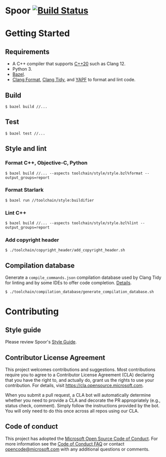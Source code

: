 # Spoor [![Build Status][build-status-badge]][build-status]

# Getting Started

## Requirements
* A C++ compiler that supports [C++20][c++20-compiler] such as Clang 12.
* Python 3.
* [Bazel][bazel].
* [Clang Format][clang-format], [Clang Tidy][clang-tidy], and [YAPF][yapf] to
  format and lint code.

## Build
```
$ bazel build //...
```

## Test
```
$ bazel test //...
```

## Style and lint

### Format C++, Objective-C, Python
```
$ bazel build //... --aspects toolchain/style/style.bzl%format --output_groups=report
```

### Format Starlark
```
$ bazel run //toolchain/style:buildifier
```

### Lint C++
```
$ bazel build //... --aspects toolchain/style/style.bzl%lint --output_groups=report
```

### Add copyright header
```
$ ./toolchain/copyright_header/add_copyright_header.sh
```

## Compilation database
Generate a `compile_commands.json` compilation database used by Clang Tidy for
linting and by some IDEs to offer code completion.
[Details][compilation-database-readme].

```
$ ./toolchain/compilation_database/generate_compilation_database.sh
```

# Contributing

## Style guide

Please review Spoor's [Style Guide][style-guide].

## Contributor License Agreement

This project welcomes contributions and suggestions.  Most contributions require
you to agree to a Contributor License Agreement (CLA) declaring that you have
the right to, and actually do, grant us the rights to use your contribution. For
details, visit https://cla.opensource.microsoft.com.

When you submit a pull request, a CLA bot will automatically determine whether
you need to provide a CLA and decorate the PR appropriately (e.g., status check,
comment). Simply follow the instructions provided by the bot. You will only need
to do this once across all repos using our CLA.

## Code of conduct

This project has adopted the
[Microsoft Open Source Code of Conduct][code-of-conduct]. For more information
see the [Code of Conduct FAQ][code-of-conduct-faq] or contact
[opencode@microsoft.com][opencode-email] with any additional questions or
comments.

[bazel]: https://bazel.build/
[build-status-badge]: https://outlookmobile.visualstudio.com/Github/_apis/build/status/microsoft.spoor
[build-status]: https://outlookmobile.visualstudio.com/Github/_build?definitionId=89
[c++20-compiler]: https://en.cppreference.com/w/cpp/compiler_support
[clang-format]: https://clang.llvm.org/docs/ClangFormat.html
[clang-tidy]: https://clang.llvm.org/extra/clang-tidy/
[code-of-conduct-faq]: https://opensource.microsoft.com/codeofconduct/faq/
[code-of-conduct]: https://opensource.microsoft.com/codeofconduct/
[compilation-database-readme]: toolchain/compilation_database/README.md
[nodejs]: https://nodejs.org/
[opencode-email]: mailto:opencode@microsoft.com
[protoc-installation]: https://grpc.io/docs/protoc-installation/
[style-guide]: STYLE_GUIDE.md
[yapf]: https://github.com/google/yapf
[yarn]: https://classic.yarnpkg.com/
